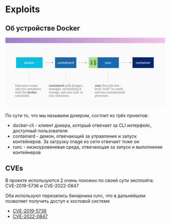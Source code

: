 # Exploits

## Об устройстве Docker

![](../assets/docker.png)

По сути то, что мы называем докером, состоит из трёх проектов:

+ docker-cli - клиент докера, который отвечает за CLI интерфейс, доступный пользователя
+ containerd - демон, отвечающий за управление и запуск контейнеров. За загрузку image из сети отвечает тоже он
+ runc - низкоуровеневая среда, отвечающая за запуск и выполнение контейнеров

## CVEs

В проекте используются 2 очень похожих по своей сути эксплойта: CVE-2019-5736 и CVE-2022-0847

Оба используют перезапись бинарника runc, что в дальнейшем позволяет получить доступ к хостовой системе

+ [CVE-2019-5736](./CVE-2019-5736.md)
+ [CVE-2022-0847](./CVE-2022-0847.md)
